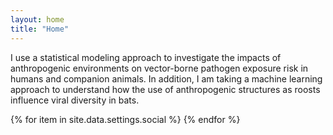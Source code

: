 ```yaml
---
layout: home
title: "Home"
---
```


I use a statistical modeling approach to investigate the impacts of anthropogenic environments on vector-borne pathogen exposure risk in humans and companion animals. In addition, I am taking a machine learning approach to understand how the use of anthropogenic structures as roosts influence viral diversity in bats.


  <div class="row">
    <div class="col-md-12 text-end social-media-icons">
      {% for item in site.data.settings.social %}
        <a href="{{ item.link }}" class="ms-3 fs-5"><i class="fab fa-{{ item.icon }}"></i></a>
      {% endfor %}
    </div>
  </div>
